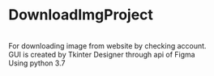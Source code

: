 # DownloadImgProject
<br /> For downloading image from website by checking account.
<br /> GUI is created by Tkinter Designer through api of Figma
<br /> Using python 3.7

